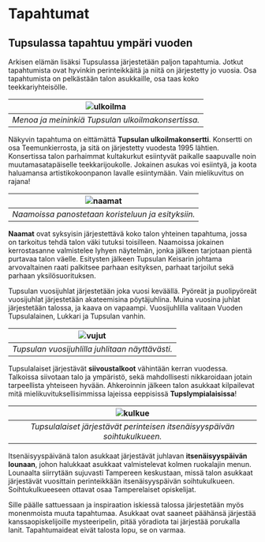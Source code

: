 # Tapahtumat

## Tupsulassa tapahtuu ympäri vuoden

Arkisen elämän lisäksi Tupsulassa järjestetään paljon tapahtumia. Jotkut tapahtumista ovat hyvinkin perinteikkäitä ja niitä on järjestetty jo vuosia. Osa tapahtumista on pelkästään talon asukkaille, osa taas koko teekkariyhteisölle.

|![ulkoilma](/images/ulkoilma.jpg)|
|:--:|
|*Menoa ja meininkiä Tupsulan ulkoilmakonsertissa.*|

Näkyvin tapahtuma on eittämättä **Tupsulan ulkoilmakonsertti**. Konsertti on osa Teemunkierrosta, ja sitä on järjestetty vuodesta 1995 lähtien. Konsertissa talon parhaimmat kultakurkut esiintyvät paikalle saapuvalle noin muutamasatapäiselle teekkarijoukolle. Jokainen asukas voi esiintyä, ja koota haluamansa artistikokoonpanon lavalle esiintymään. Vain mielikuvitus on rajana!

|![naamat](/images/naamat.jpg)|
|:--:|
|*Naamoissa panostetaan koristeluun ja esityksiin.*|


**Naamat** ovat syksyisin järjestettävä koko talon yhteinen tapahtuma, jossa on tarkoitus tehdä talon väki tutuksi toisilleen. Naamoissa jokainen kerrostasanne valmistelee lyhyen näytelmän, jonka jälkeen tarjotaan pientä purtavaa talon väelle. Esitysten jälkeen Tupsulan Keisarin johtama arvovaltainen raati palkitsee parhaan esityksen, parhaat tarjoilut sekä parhaan yksilösuorituksen.

Tupsulan vuosijuhlat järjestetään joka vuosi keväällä. Pyöreät ja puolipyöreät vuosijuhlat järjestetään akateemisina pöytäjuhlina. Muina vuosina juhlat järjestetään talossa, ja kaava on vapaampi. Vuosijuhlilla valitaan Vuoden Tupsulalainen, Lukkari ja Tupsulan vanhin.

|![vujut](/images/vujut.jpg)|
|:--:|
|*Tupsulan vuosijuhlilla juhlitaan näyttävästi.*|

Tupsulalaiset järjestävät **siivoustalkoot** vähintään kerran vuodessa. Talkoissa siivotaan talo ja ympäristö, sekä mahdollisesti nikkaroidaan jotain tarpeellista yhteiseen hyvään. Ahkeroinnin jälkeen talon asukkaat kilpailevat mitä mielikuvituksellisimmissa lajeissa eeppisissä **Tupslympialaisissa**!

|![kulkue](/images/kulkue.jpg)|
|:--:|
|*Tupsulalaiset järjestävät perinteisen itsenäisyyspäivän soihtukulkueen.*|

Itsenäisyyspäivänä talon asukkaat järjestävät juhlavan **itsenäisyyspäivän lounaan**, johon halukkaat asukkaat valmistelevat kolmen ruokalajin menun. Lounaalta siirrytään sujuvasti Tampereen keskustaan, missä talon asukkaat järjestävät vuosittain perinteikkään itsenäisyyspäivän soihtukulkueen. Soihtukulkueeseen ottavat osaa Tamperelaiset opiskelijat.

Sille päälle sattuessaan ja inspiraation iskiessä talossa järjestetään myös monenmoista muuta tapahtumaa. Asukkaat ovat saaneet päähänsä järjestää kanssaopiskelijoille mysteeripelin, pitää yöradiota tai järjestää porukalla lanit. Tapahtumaideat eivät talosta lopu, se on varmaa.

